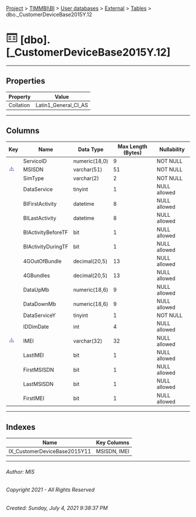 #### 

[Project](../../../../index.md) > [TIMMBI\\BI](../../../index.md) > [User databases](../../index.md) > [External](../index.md) > [Tables](Tables.md) > dbo._CustomerDeviceBase2015Y.12

# ![Tables](../../../../Images/Table32.png) [dbo].[_CustomerDeviceBase2015Y.12]

---

## <a name="#properties"></a>Properties

| Property | Value |
|---|---|
| Collation | Latin1_General_CI_AS |


---

## <a name="#columns"></a>Columns

| Key | Name | Data Type | Max Length (Bytes) | Nullability |
|---|---|---|---|---|
|  | ServicoID | numeric(18,0) | 9 | NOT NULL |
| [![Indexes IX_CustomerDeviceBase2015Y11](../../../../Images/Index.png)](#indexes) | MSISDN | varchar(51) | 51 | NOT NULL |
|  | SimType | varchar(2) | 2 | NOT NULL |
|  | DataService | tinyint | 1 | NULL allowed |
|  | BIFirstActivity | datetime | 8 | NULL allowed |
|  | BILastActivity | datetime | 8 | NULL allowed |
|  | BIActivityBeforeTF | bit | 1 | NULL allowed |
|  | BIActivityDuringTF | bit | 1 | NULL allowed |
|  | 4GOutOfBundle | decimal(20,5) | 13 | NULL allowed |
|  | 4GBundles | decimal(20,5) | 13 | NULL allowed |
|  | DataUpMb | numeric(18,6) | 9 | NULL allowed |
|  | DataDownMb | numeric(18,6) | 9 | NULL allowed |
|  | DataServiceY | tinyint | 1 | NOT NULL |
|  | IDDimDate | int | 4 | NULL allowed |
| [![Indexes IX_CustomerDeviceBase2015Y11](../../../../Images/Index.png)](#indexes) | IMEI | varchar(32) | 32 | NULL allowed |
|  | LastIMEI | bit | 1 | NULL allowed |
|  | FirstMSISDN | bit | 1 | NULL allowed |
|  | LastMSISDN | bit | 1 | NULL allowed |
|  | FirstIMEI | bit | 1 | NULL allowed |


---

## <a name="#indexes"></a>Indexes

| Name | Key Columns |
|---|---|
| IX_CustomerDeviceBase2015Y11 | MSISDN, IMEI |


---

###### Author:  MIS

###### Copyright 2021 - All Rights Reserved

###### Created: Sunday, July 4, 2021 9:38:37 PM

